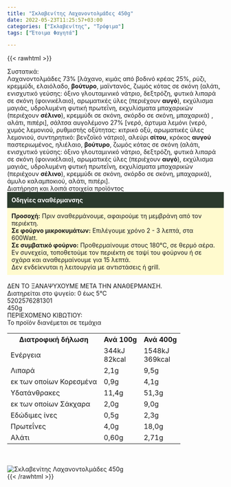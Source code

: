 ```yaml
---
title: "Σκλαβενίτης Λαχανοντολμάδες 450g"
date: 2022-05-23T11:25:57+03:00
categories: ["Σκλαβενίτης", "Τρόφιμα"]
tags: ["Έτοιμα Φαγητά"]

---
```

{{< rawhtml >}}

<div class="sload539"><div class="product"><div id="sistatika">Συστατικά:</div><div class="alltext">Λαχανοντολμάδες 73% [λάχανο, κιμάς από βοδινό κρέας 25%, ρύζι, κρεμμύδι, ελαιόλαδο, <b>βούτυρο</b>, μαϊντανός, ζωμός κότας σε σκόνη (αλάτι, ενισχυτικό γεύσης: όξινο γλουταμινικό νάτριο, δεξτρόζη, φυτικά λιπαρά σε σκόνη (φοινικέλαιο), αρωματικές ύλες (περιέχουν <b>αυγό</b>), εκχύλισμα μαγιάς, υδρολυμένη φυτική πρωτεΐνη, εκχυλίσματα μπαχαρικών (περιέχουν <b>σέλινο</b>), κρεμμύδι σε σκόνη, σκόρδο σε σκόνη, μπαχαρικά) , αλάτι, πιπέρι], σάλτσα αυγολέμονο 27% [νερό, άρτυμα λεμόνι (νερό, χυμός λεμονιού, ρυθμιστής οξύτητας: κιτρικό οξύ, αρωματικές ύλες λεμονιού, συντηρητικό: βενζοϊκό νάτριο), αλεύρι <b>σίτου</b>, κρόκος <b>αυγού</b> παστεριωμένος, ηλιέλαιο, <b>βούτυρο</b>, ζωμός κότας σε σκόνη (αλάτι, ενισχυτικό γεύσης: όξινο γλουταμινικό νάτριο, δεξτρόζη, φυτικά λιπαρά σε σκόνη (φοινικέλαιο), αρωματικές ύλες (περιέχουν <b>αυγό</b>), εκχύλισμα μαγιάς, υδρολυμένη φυτική πρωτεΐνη, εκχυλίσματα μπαχαρικών (περιέχουν <b>σέλινο</b>), κρεμμύδι σε σκόνη, σκόρδο σε σκόνη, μπαχαρικά), άμυλο καλαμποκιού, αλάτι, πιπέρι].</div><div id="loipa">Διατήρηση και λοιπά στοιχεία προϊόντος</div><div class="alltext"><div style="background:#2b3a2d;padding:10px;color:#fff"><b>Οδηγίες αναθέρμανσης</b></div><div style="background:#ffface;padding:10px;"><b>Προσοχή:</b> Πριν αναθερμάνουμε, αφαιρούμε τη μεμβράνη από τον περιέκτη.<br><b>Σε φούρνο μικροκυμάτων:</b> Επιλέγουμε χρόνο 2 - 3 λεπτά, στα 600Watt.<br><b>Σε συμβατικό φούρνο:</b> Προθερμαίνουμε στους 180°C, σε θερμό αέρα. Εν συνεχεία, τοποθετούμε τον περιέκτη σε ταψί του φούρνου ή σε σχάρα και αναθερμαίνουμε για 15 λεπτά.<br>Δεν ενδείκνυται η λειτουργία με αντιστάσεις ή grill.</div><br>ΔΕΝ ΤΟ ΞΑΝΑΨΥΧΟΥΜΕ ΜΕΤΑ ΤΗΝ ΑΝΑΘΕΡΜΑΝΣΗ.<br>Διατηρείται στο ψυγείο: 0 έως 5°C<br></div><div id="barcode"><div id="barimage1"></div><span id="bartext">5202576281301</span></div><div id="varos"><div id="varosimage1"></div><span id="varostext">450g</span></div><div id="kivotio">ΠΕΡΙΕΧΟΜΕΝΟ ΚΙΒΩΤΙΟΥ:<br>Το προϊόν διανέμεται σε τεμάχια</div><div class="tabout"><table id="diatable"><tbody><tr><th>Διατροφική δήλωση</th><th>Ανά 100g</th><th>Ανά 400g</th></tr><tr><td class="texr2">Ενέργεια</td><td class="texr">344kJ<br>82kcal</td><td class="texr">1548kJ<br>369kcal</td></tr><tr><td class="texr2">Λιπαρά</td><td class="texr">2,1g</td><td class="texr">9,5g</td></tr><tr><td class="gray">εκ των οποίων Κορεσµένα</td><td class="gray2">0,9g</td><td class="gray2">4,1g</td></tr><tr><td class="texr2">Yδατάνθρακες</td><td class="texr">11,4g</td><td class="texr">51,3g</td></tr><tr><td class="gray">εκ των οποίων Σάκχαρα</td><td class="gray2">2,0g</td><td class="gray2">9,0g</td></tr><tr><td class="texr2">Eδώδιμες ίνες</td><td class="texr">0,5g</td><td class="texr">2,3g</td></tr><tr><td class="texr2">Πρωτεΐνες</td><td class="texr">4,0g</td><td class="texr">18,0g</td></tr><tr><td class="texr2">Αλάτι</td><td class="texr">0,60g</td><td class="texr">2,71g</td></tr></tbody></table></div><br><br><div class="pimg"><img alt="Σκλαβενίτης Λαχανοντολμάδες 450g" title="Σκλαβενίτης Λαχανοντολμάδες 450g" src="/media/images/sklavenitis-laxanontolmades-450g.jpg"></div></div></div>
{{< /rawhtml >}}


